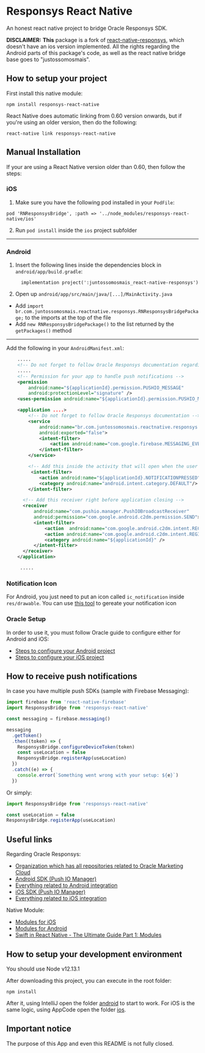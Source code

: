 # Responsys React Native

An honest react native project to bridge Oracle Responsys SDK.

**DISCLAIMER:** **This** package is a fork of [react-native-responsys](https://github.com/juntossomosmais/react-native-responsys), which doesn't have an ios version implemented. All the rights regarding the Android parts of this package's code, as well as the react native bridge base goes to "justossomosmais".

## How to setup your project

First install this native module:

    npm install responsys-react-native

React Native does automatic linking from 0.60 version onwards, but if you're using an older version, then do the following:

    react-native link responsys-react-native


## Manual Installation
If your are using a React Native version older than 0.60, then follow the steps:

### iOS

1. Make sure you have the following pod installed in your `PodFile`:

```
pod 'RNResponsysBridge', :path => '../node_modules/responsys-react-native/ios'
```

2. Run `pod install` inside the `ios` project subfolder

_____

### Android


1. Insert the following lines inside the dependencies block in `android/app/build.gradle`:
   ```
     implementation project(':juntossomosmais_react-native-responsys')
   ```
2. Open up `android/app/src/main/java/[...]/MainActivity.java`

- Add `import br.com.juntossomosmais.reactnative.responsys.RNResponsysBridgePackage;` to the imports at the top of the file
- Add `new RNResponsysBridgePackage()` to the list returned by the `getPackages()` method

---

Add the following in your `AndroidManifest.xml`:

```xml
    .....
    <!-- Do not forget to follow Oracle Responsys documentation regarding permissions -->
    .....
    <!-- Permission for your app to handle push notifications -->
    <permission
        android:name="${applicationId}.permission.PUSHIO_MESSAGE"
        android:protectionLevel="signature" />
    <uses-permission android:name="${applicationId}.permission.PUSHIO_MESSAGE"/>

    <application ....>
        <!-- Do not forget to follow Oracle Responsys documentation -->
        <service
            android:name="br.com.juntossomosmais.reactnative.responsys.RNResponsysBridgeListenerService"
            android:exported="false">
            <intent-filter>
                <action android:name="com.google.firebase.MESSAGING_EVENT" />
            </intent-filter>
        </service>

        <!-- Add this inside the activity that will open when the user clicks the push notification -->
         <intent-filter>
            <action android:name="${applicationId}.NOTIFICATIONPRESSED"/>
            <category android:name="android.intent.category.DEFAULT"/>
        </intent-filter>

      <!-- Add this receiver right before application closing -->
      <receiver
          android:name="com.pushio.manager.PushIOBroadcastReceiver"
          android:permission="com.google.android.c2dm.permission.SEND">
          <intent-filter>
              <action  android:name="com.google.android.c2dm.intent.RECEIVE" />
              <action android:name="com.google.android.c2dm.intent.REGISTRATION" />
              <category android:name="${applicationId}" />
          </intent-filter>
      </receiver>
    </application>

     .....
```

### Notification Icon

For Android, you just need to put an icon called `ic_notification` inside `res/drawable`.
You can use [this tool](http://romannurik.github.io/AndroidAssetStudio/icons-notification.html#source.type=image&source.space.trim=1&source.space.pad=0&name=ic_notification) to gereate your notification icon

### Oracle Setup

In order to use it, you must follow Oracle guide to configure either for Android and iOS:

- [Steps to configure your Android project](https://docs.oracle.com/cloud/latest/marketingcs_gs/OMCFB/android/step-by-step/)
- [Steps to configure your iOS project](https://docs.oracle.com/cloud/latest/marketingcs_gs/OMCFB/ios/step-by-step/)

## How to receive push notifications

In case you have multiple push SDKs (sample with Firebase Messaging):

```javascript
import firebase from 'react-native-firebase'
import ResponsysBridge from 'responsys-react-native'

const messaging = firebase.messaging()

messaging
  .getToken()
  .then((token) => {
    ResponsysBridge.configureDeviceToken(token)
    const useLocation = false
    ResponsysBridge.registerApp(useLocation)
  })
  .catch((e) => {
    console.error(`Something went wrong with your setup: ${e}`)
  })
```

Or simply:

```javascript
import ResponsysBridge from 'responsys-react-native'

const useLocation = false
ResponsysBridge.registerApp(useLocation)
```

## Useful links

Regarding Oracle Responsys:

- [Organization which has all repositories related to Oracle Marketing Cloud](https://github.com/pushio)
- [Android SDK (Push IO Manager)](https://github.com/pushio/PushIOManager_Android)
- [Everything related to Android integration](https://docs.oracle.com/cloud/latest/marketingcs_gs/OMCFB/android/)
- [iOS SDK (Push IO Manager)](https://github.com/pushio/PushIOManager_iOS)
- [Everything related to iOS integration](https://docs.oracle.com/cloud/latest/marketingcs_gs/OMCFB/ios/)

Native Module:

- [Modules for iOS](https://facebook.github.io/react-native/docs/native-modules-ios)
- [Modules for Android](https://facebook.github.io/react-native/docs/native-modules-android)
- [Swift in React Native - The Ultimate Guide Part 1: Modules](https://teabreak.e-spres-oh.com/swift-in-react-native-the-ultimate-guide-part-1-modules-9bb8d054db03)

## How to setup your development environment

You should use Node v12.13.1

After downloading this project, you can execute in the root folder:

    npm install

After it, using IntelliJ open the folder [android](android) to start to work. For iOS is the same logic, using AppCode open the folder [ios](ios).

## Important notice

The purpose of this App and even this README is not fully closed.
